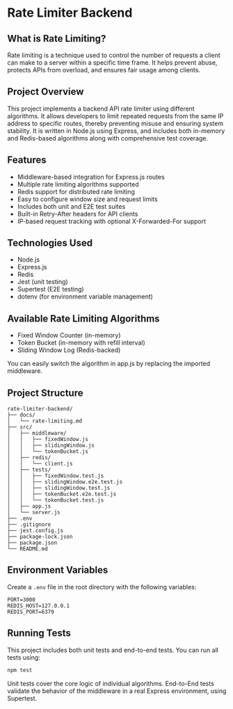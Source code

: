 # Rate Limiter Backend

## What is Rate Limiting?

Rate limiting is a technique used to control the number of requests a client can make to a server within a specific time frame. It helps prevent abuse, protects APIs from overload, and ensures fair usage among clients.

## Project Overview

This project implements a backend API rate limiter using different algorithms. It allows developers to limit repeated requests from the same IP address to specific routes, thereby preventing misuse and ensuring system stability. It is written in Node.js using Express, and includes both in-memory and Redis-based algorithms along with comprehensive test coverage.

## Features

- Middleware-based integration for Express.js routes
- Multiple rate limiting algorithms supported
- Redis support for distributed rate limiting
- Easy to configure window size and request limits
- Includes both unit and E2E test suites
- Built-in Retry-After headers for API clients
- IP-based request tracking with optional X-Forwarded-For support

## Technologies Used

- Node.js
- Express.js
- Redis
- Jest (unit testing)
- Supertest (E2E testing)
- dotenv (for environment variable management)

## Available Rate Limiting Algorithms

- Fixed Window Counter (in-memory)
- Token Bucket (in-memory with refill interval)
- Sliding Window Log (Redis-backed)

You can easily switch the algorithm in app.js by replacing the imported middleware.

## Project Structure

```
rate-limiter-backend/
├── docs/
│   └── rate-limiting.md
├── src/
│   ├── middleware/
│   │   ├── fixedWindow.js
│   │   ├── slidingWindow.js
│   │   └── tokenBucket.js
│   ├── redis/
│   │   └── client.js
│   ├── tests/
│   │   ├── fixedWindow.test.js
│   │   ├── slidingWindow.e2e.test.js
│   │   ├── slidingWindow.test.js
│   │   ├── tokenBucket.e2e.test.js
│   │   └── tokenBucket.test.js
│   ├── app.js
│   └── server.js
├── .env
├── .gitignore
├── jest.config.js
├── package-lock.json
├── package.json
└── README.md
```

## Environment Variables

Create a `.env` file in the root directory with the following variables:

```
PORT=3000
REDIS_HOST=127.0.0.1
REDIS_PORT=6379
```

## Running Tests

This project includes both unit tests and end-to-end tests. You can run all tests using:

```bash
npm test
```

Unit tests cover the core logic of individual algorithms.
End-to-End tests validate the behavior of the middleware in a real Express environment, using Supertest.
